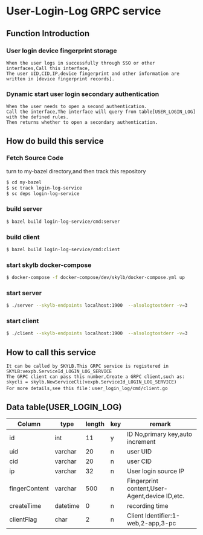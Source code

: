 # User-Login-Log GRPC service

## Function Introduction

### User login device fingerprint storage
	When the user logs in successfully through SSO or other interfaces,Call this interface,
	The user UID,CID,IP,device fingerprint and other information are written in [device fingerprint records].

### Dynamic start user login secondary authentication
	When the user needs to open a second authentication.
	Call the interface,The interface will query from table[USER_LOGIN_LOG] with the defined rules.
	Then returns whether to open a secondary authentication.

## How do build this service

### Fetch Source Code
turn to my-bazel directory,and then track this repository
```bash
$ cd my-bazel
$ sc track login-log-service
$ sc deps login-log-service
```

### build server
```bash
$ bazel build login-log-service/cmd:server
```

### build client
```bash
$ bazel build login-log-service/cmd:client
```

### start skylb docker-compose
```bash
$ docker-compose -f docker-compose/dev/skylb/docker-compose.yml up
```

### start server
```bash
$ ./server --skylb-endpoints localhost:1900  --alsologtostderr -v=3
```

### start client
```bash
$ ./client --skylb-endpoints localhost:1900  --alsologtostderr -v=3
```
## How to call this service
	It can be called by SKYLB.This GRPC service is registered in SKYLB:vexpb.ServiceId_LOGIN_LOG_SERVICE
	The GRPC client can pass this number,Create a GRPC client,such as:
	skycli = skylb.NewServiceCli(vexpb.ServiceId_LOGIN_LOG_SERVICE)
	For more details,see this file：user_login_log/cmd/client.go

## Data table(USER_LOGIN_LOG)

| Column | type | length |key|remark
| ------| ------ | ------ |------ | ------ |
|id|		int|		11|	y|	ID No,primary key,auto increment
|uid	|	varchar	|	20|	n|	user UID
|cid	|	varchar	|	20|	n|	user CID
|ip	|	varchar	|	32|	n|	User login source IP
|fingerContent	|varchar	|	500|	n|	Fingerprint content,User-Agent,device ID,etc.
|createTime|	datetime|	0|	n|	recording time
|clientFlag|	char	|	2|	n|	Client Identifier:1-web,2-app,3-pc
